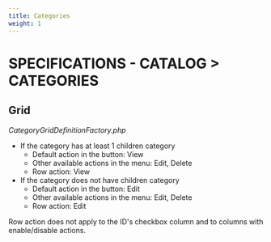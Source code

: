 ```yaml
---
title: Categories
weight: 1
---
```

# SPECIFICATIONS - CATALOG &gt; CATEGORIES

## Grid

_CategoryGridDefinitionFactory.php_

* If the category has at least 1 children category
  * Default action in the button: View
  * Other available actions in the menu: Edit, Delete
  * Row action: View
* If the category does not have children category
  * Default action in the button: Edit
  * Other available actions in the menu: Edit, Delete
  * Row action: Edit

Row action does not apply to the ID's checkbox column and to columns with enable/disable actions.

